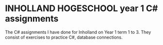 # INHOLLAND HOGESCHOOL year 1 C# assignments
The C# assignments I have done for Inholland on Year 1 term 1 to 3.
They consist of exercises to practice C#, database connections.
